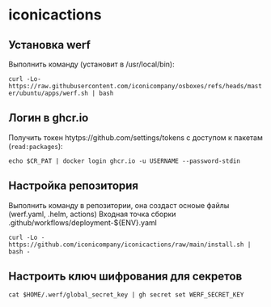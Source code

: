 # iconicactions

## Установка werf

Выполнить команду (установит в /usr/local/bin):

`curl -Lo- https://raw.githubusercontent.com/iconicompany/osboxes/refs/heads/master/ubuntu/apps/werf.sh | bash`

## Логин в ghcr.io

Получить токен htуtps://github.com/settings/tokens с доступом к пакетам (`read:packages`):

`echo $CR_PAT | docker login ghcr.io -u USERNAME --password-stdin`

## Настройка репозитория

Выполнить команду в репозитории, она создаст осноые файлы (werf.yaml, .helm, actions)
Входная точка сборки .github/workflows/deployment-${ENV}.yaml

`curl -Lo - https://github.com/iconicompany/iconicactions/raw/main/install.sh | bash -`

## Настроить ключ шифрования для секретов

```
cat $HOME/.werf/global_secret_key | gh secret set WERF_SECRET_KEY
```

